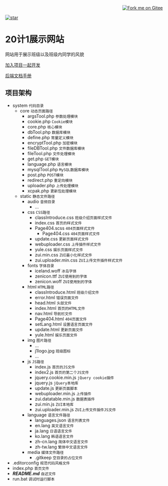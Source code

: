 <div align='right'><a href='https://gitee.com/schlibra/website_20j1'><img src='https://gitee.com/schlibra/website_20j1/widgets/widget_1.svg?color=c71d23' alt='Fork me on Gitee'></img></a></div>

[![star](https://gitee.com/schlibra/website_20j1/badge/star.svg?theme=white)](https://gitee.com/schlibra/website_20j1/stargazers)


# 20计1展示网站

网站用于展示班级以及班级内同学的风貌

[加入项目一起开发](https://gitee.com/schlibra/website_20j1/invite_link?invite=1d9215b7dfd9f7d81c484724b06f676a69bfe20df1a12785b7993663152babc5ebee344d1daf1f9c2f846e2b589479b3)

[后端文档手册](https://apidoc.gitee.com/schlibra/website_20j1)

## 项目架构
* system `代码目录`
    - core `动态页面路径`
        - argsTool.php `参数处理模块`
        - cookie.php `Cookie模块`
        - core.php `核心模块`
        - dbTool.php `数据库模块`
        - define.php `常量定义模块`
        - encryptTool.php `加密模块`
        - fileDBTool.php `文件数据库模块`
        - fileTool.php `文件处理模块`
        - get.php `GET模块`
        - language.php `语言模块`
        - mysqlTool.php `MySQL数据库模块`
        - post.php `POST模块`
        - redirect.php `重定向模块`
        - uploader.php `上传处理模块`
        - xcpak.php `更新包处理模块`
    - static `静态文件路径`
        - audio `音频目录`
            - ...
        - css `CSS路径`
            - classIntroduce.css `班级介绍页面样式文件`
            - index.css `首页的样式文件`
            - Page404.scss `404页面样式文件`
              - Page404.css `404页面样式文件`
            - update.css `更新页面样式文件`
            - webuploader.css `上传插件样式文件`
            - yule.css `娱乐页面样式文件`
            - zui.min.css `ZUI最小化样式文件`
            - zui.uploader.min.css `ZUI上传文件插件样式文件`
        - fonts `字体目录`
            - iceland.woff `冰岛字体`
            - zenicon.ttf `ZUI使用到的字体`
            - zenicon.woff `ZUI使用到的字体`
        - html `HTML路径`
            - classIntroduce.html `班级介绍文件`
            - error.html `错误页面文件`
            - head.html `头部文件`
            - index.html `首页的HTML文件`
            - nav.html `导航栏文件`
            - Page404.html `404页面文件`
            - setLang.html `设置语言页面文件`
            - update.html `更新页面文件`
            - yule.html `娱乐页面文件`
        - img `图片路径`
            - ...
            - j1logo.jpg `班级图标`
            - ...
        - js `JS路径`
            - index.js `首页的JS文件`
            - index2.js `首页的第二个JS文件`
            - jquery.cookie.min.js `jQuery cookie插件`
            - jquery.js `jQuery本地库`
            - update.js `更新页面脚本`
            - webuploader.min.js `上传插件`
            - zui.datatable.min.js `数据表插件`
            - zui.min.js `ZUI本地库`
            - zui.uploader.min.js `ZUI上传文件插件JS文件`
        - language `语言文件路径`
            - languages.json `语言列表文件`
            - en.lang `英文语言文件`
            - ja.lang `日语语言文件`
            - ko.lang `韩语语言文件`
            - zh-cn.lang `简体中文语言文件`
            - zh-tw.lang `繁体中文语言文件`
        - media `媒体文件路径`
            - .gitkeep  `空目录的占位文件`
* .editorconfig `规范代码风格文件`
* index.php `首页文件`
* ***README.md*** `自述文件`
* run.bat `调试时运行脚本`